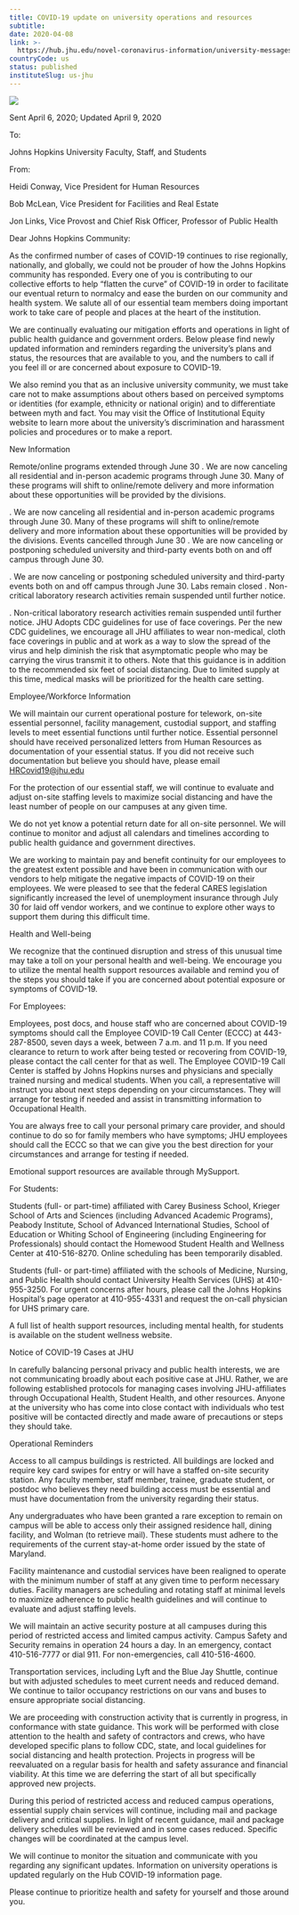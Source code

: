 ```yaml
---
title: COVID-19 update on university operations and resources
subtitle: 
date: 2020-04-08
link: >-
  https://hub.jhu.edu/novel-coronavirus-information/university-messages/covid-19-update-on-university-operations-and-resources/
countryCode: us
status: published
instituteSlug: us-jhu
---
```

![](https://hub.jhu.edu/assets/themes/wphub/assets/images/icons/apple-touch-icon-57x57-5c7e857e30.png)

Sent April 6, 2020; Updated April 9, 2020

To:

Johns Hopkins University Faculty, Staff, and Students

From:

Heidi Conway, Vice President for Human Resources

Bob McLean, Vice President for Facilities and Real Estate

Jon Links, Vice Provost and Chief Risk Officer, Professor of Public Health

Dear Johns Hopkins Community:

As the confirmed number of cases of COVID-19 continues to rise regionally, nationally, and globally, we could not be prouder of how the Johns Hopkins community has responded. Every one of you is contributing to our collective efforts to help “flatten the curve” of COVID-19 in order to facilitate our eventual return to normalcy and ease the burden on our community and health system. We salute all of our essential team members doing important work to take care of people and places at the heart of the institution.

We are continually evaluating our mitigation efforts and operations in light of public health guidance and government orders. Below please find newly updated information and reminders regarding the university’s plans and status, the resources that are available to you, and the numbers to call if you feel ill or are concerned about exposure to COVID-19.

We also remind you that as an inclusive university community, we must take care not to make assumptions about others based on perceived symptoms or identities (for example, ethnicity or national origin) and to differentiate between myth and fact. You may visit the Office of Institutional Equity website to learn more about the university’s discrimination and harassment policies and procedures or to make a report.

New Information

Remote/online programs extended through June 30 . We are now canceling all residential and in-person academic programs through June 30. Many of these programs will shift to online/remote delivery and more information about these opportunities will be provided by the divisions.

. We are now canceling all residential and in-person academic programs through June 30. Many of these programs will shift to online/remote delivery and more information about these opportunities will be provided by the divisions. Events cancelled through June 30 . We are now canceling or postponing scheduled university and third-party events both on and off campus through June 30.

. We are now canceling or postponing scheduled university and third-party events both on and off campus through June 30. Labs remain closed . Non-critical laboratory research activities remain suspended until further notice.

. Non-critical laboratory research activities remain suspended until further notice. JHU Adopts CDC guidelines for use of face coverings. Per the new CDC guidelines, we encourage all JHU affiliates to wear non-medical, cloth face coverings in public and at work as a way to slow the spread of the virus and help diminish the risk that asymptomatic people who may be carrying the virus transmit it to others. Note that this guidance is in addition to the recommended six feet of social distancing. Due to limited supply at this time, medical masks will be prioritized for the health care setting.

Employee/Workforce Information

We will maintain our current operational posture for telework, on-site essential personnel, facility management, custodial support, and staffing levels to meet essential functions until further notice. Essential personnel should have received personalized letters from Human Resources as documentation of your essential status. If you did not receive such documentation but believe you should have, please email HRCovid19@jhu.edu

For the protection of our essential staff, we will continue to evaluate and adjust on-site staffing levels to maximize social distancing and have the least number of people on our campuses at any given time.

We do not yet know a potential return date for all on-site personnel. We will continue to monitor and adjust all calendars and timelines according to public health guidance and government directives.

We are working to maintain pay and benefit continuity for our employees to the greatest extent possible and have been in communication with our vendors to help mitigate the negative impacts of COVID-19 on their employees. We were pleased to see that the federal CARES legislation significantly increased the level of unemployment insurance through July 30 for laid off vendor workers, and we continue to explore other ways to support them during this difficult time.

Health and Well-being

We recognize that the continued disruption and stress of this unusual time may take a toll on your personal health and well-being. We encourage you to utilize the mental health support resources available and remind you of the steps you should take if you are concerned about potential exposure or symptoms of COVID-19.

For Employees:

Employees, post docs, and house staff who are concerned about COVID-19 symptoms should call the Employee COVID-19 Call Center (ECCC) at 443-287-8500, seven days a week, between 7 a.m. and 11 p.m. If you need clearance to return to work after being tested or recovering from COVID-19, please contact the call center for that as well. The Employee COVID-19 Call Center is staffed by Johns Hopkins nurses and physicians and specially trained nursing and medical students. When you call, a representative will instruct you about next steps depending on your circumstances. They will arrange for testing if needed and assist in transmitting information to Occupational Health.

You are always free to call your personal primary care provider, and should continue to do so for family members who have symptoms; JHU employees should call the ECCC so that we can give you the best direction for your circumstances and arrange for testing if needed.

Emotional support resources are available through MySupport.

For Students:

Students (full- or part-time) affiliated with Carey Business School, Krieger School of Arts and Sciences (including Advanced Academic Programs), Peabody Institute, School of Advanced International Studies, School of Education or Whiting School of Engineering (including Engineering for Professionals) should contact the Homewood Student Health and Wellness Center at 410-516-8270. Online scheduling has been temporarily disabled.

Students (full- or part-time) affiliated with the schools of Medicine, Nursing, and Public Health should contact University Health Services (UHS) at 410-955-3250. For urgent concerns after hours, please call the Johns Hopkins Hospital’s page operator at 410-955-4331 and request the on-call physician for UHS primary care.

A full list of health support resources, including mental health, for students is available on the student wellness website.

Notice of COVID-19 Cases at JHU

In carefully balancing personal privacy and public health interests, we are not communicating broadly about each positive case at JHU. Rather, we are following established protocols for managing cases involving JHU-affiliates through Occupational Health, Student Health, and other resources. Anyone at the university who has come into close contact with individuals who test positive will be contacted directly and made aware of precautions or steps they should take.

Operational Reminders

Access to all campus buildings is restricted. All buildings are locked and require key card swipes for entry or will have a staffed on-site security station. Any faculty member, staff member, trainee, graduate student, or postdoc who believes they need building access must be essential and must have documentation from the university regarding their status.

Any undergraduates who have been granted a rare exception to remain on campus will be able to access only their assigned residence hall, dining facility, and Wolman (to retrieve mail). These students must adhere to the requirements of the current stay-at-home order issued by the state of Maryland.

Facility maintenance and custodial services have been realigned to operate with the minimum number of staff at any given time to perform necessary duties. Facility managers are scheduling and rotating staff at minimal levels to maximize adherence to public health guidelines and will continue to evaluate and adjust staffing levels.

We will maintain an active security posture at all campuses during this period of restricted access and limited campus activity. Campus Safety and Security remains in operation 24 hours a day. In an emergency, contact 410-516-7777 or dial 911. For non-emergencies, call 410-516-4600.

Transportation services, including Lyft and the Blue Jay Shuttle, continue but with adjusted schedules to meet current needs and reduced demand. We continue to tailor occupancy restrictions on our vans and buses to ensure appropriate social distancing.

We are proceeding with construction activity that is currently in progress, in conformance with state guidance. This work will be performed with close attention to the health and safety of contractors and crews, who have developed specific plans to follow CDC, state, and local guidelines for social distancing and health protection. Projects in progress will be reevaluated on a regular basis for health and safety assurance and financial viability. At this time we are deferring the start of all but specifically approved new projects.

During this period of restricted access and reduced campus operations, essential supply chain services will continue, including mail and package delivery and critical supplies. In light of recent guidance, mail and package delivery schedules will be reviewed and in some cases reduced. Specific changes will be coordinated at the campus level.

We will continue to monitor the situation and communicate with you regarding any significant updates. Information on university operations is updated regularly on the Hub COVID-19 information page.

Please continue to prioritize health and safety for yourself and those around you.